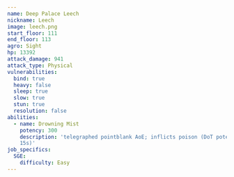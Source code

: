 ```yaml
---
name: Deep Palace Leech
nickname: Leech
image: leech.png
start_floor: 111
end_floor: 113
agro: Sight
hp: 13392
attack_damage: 941
attack_type: Physical
vulnerabilities:
  bind: true
  heavy: false
  sleep: true
  slow: true
  stun: true
  resolution: false
abilities:
  - name: Drowning Mist
    potency: 300
    description: 'telegraphed pointblank AoE; inflicts poison (DoT potency 50,
    15s)'
job_specifics:
  SGE:
    difficulty: Easy
---
```

